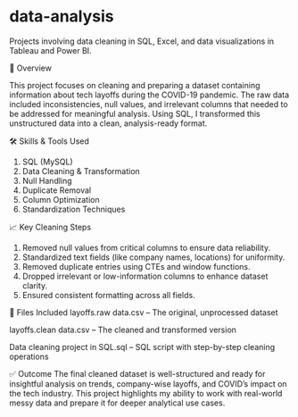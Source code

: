 # data-analysis
Projects involving data cleaning in SQL, Excel, and data visualizations in Tableau and Power BI.

📌 Overview

This project focuses on cleaning and preparing a dataset containing information about tech layoffs during the COVID-19 pandemic. The raw data included inconsistencies, null values, and irrelevant columns that needed to be addressed for meaningful analysis. Using SQL, I transformed this unstructured data into a clean, analysis-ready format.

🛠️ Skills & Tools Used
1) SQL (MySQL)
2) Data Cleaning & Transformation
3) Null Handling
4) Duplicate Removal
5) Column Optimization
6) Standardization Techniques

📈 Key Cleaning Steps
1) Removed null values from critical columns to ensure data reliability.
2) Standardized text fields (like company names, locations) for uniformity.
3) Removed duplicate entries using CTEs and window functions.
4) Dropped irrelevant or low-information columns to enhance dataset clarity.
5) Ensured consistent formatting across all fields.

📂 Files Included
layoffs.raw data.csv – The original, unprocessed dataset

layoffs.clean data.csv – The cleaned and transformed version

Data cleaning project in SQL.sql – SQL script with step-by-step cleaning operations

✅ Outcome
The final cleaned dataset is well-structured and ready for insightful analysis on trends, company-wise layoffs, and COVID’s impact on the tech industry. This project highlights my ability to work with real-world messy data and prepare it for deeper analytical use cases.


